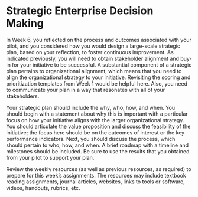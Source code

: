 # Strategic Enterprise Decision Making

In Week 6, you reflected on the process and outcomes associated with your pilot, and you considered how you would design a large-scale strategic plan, based on your reflection, to foster continuous improvement.  As indicated previously, you will need to obtain stakeholder alignment and buy-in for your initiative to be successful.  A substantial component of a strategic plan pertains to organizational alignment, which means that you need to align the organizational strategy to your initiative.  Revisiting the scoring and prioritization templates from Week 1 would be helpful here.  Also, you need to communicate your plan in a way that resonates with all of your stakeholders.

Your strategic plan should include the why, who, how, and when.  You should begin with a statement about why this is important with a particular focus on how your initiative aligns with the larger organizational strategy.  You should articulate the value proposition and discuss the feasibility of the initiative; the focus here should be on the outcomes of interest or the key performance indicators.  Next, you should discuss the process, which should pertain to who, how, and when.  A brief roadmap with a timeline and milestones should be included.  Be sure to use the results that you obtained from your pilot to support your plan.

Review the weekly resources (as well as previous resources, as required) to prepare for this week’s assignments. The resources may include textbook reading assignments, journal articles, websites, links to tools or software, videos, handouts, rubrics, etc.
